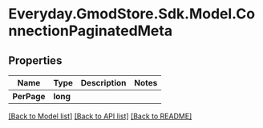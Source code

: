 # Everyday.GmodStore.Sdk.Model.ConnectionPaginatedMeta

## Properties

Name | Type | Description | Notes
------------ | ------------- | ------------- | -------------
**PerPage** | **long** |  | 

[[Back to Model list]](../README.md#documentation-for-models) [[Back to API list]](../README.md#documentation-for-api-endpoints) [[Back to README]](../README.md)

